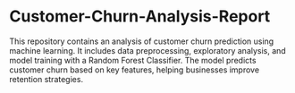 # Customer-Churn-Analysis-Report
This repository contains an analysis of customer churn prediction using machine learning. It includes data preprocessing, exploratory analysis, and model training with a Random Forest Classifier. The model predicts customer churn based on key features, helping businesses improve retention strategies.
